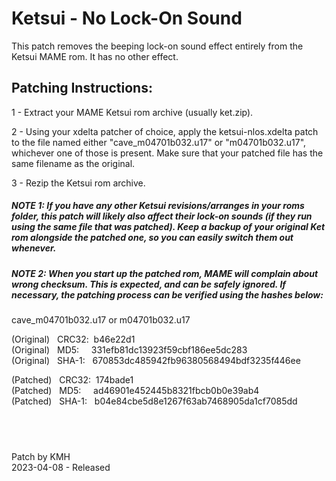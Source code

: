 # **Ketsui - No Lock-On Sound**

This patch removes the beeping lock-on sound effect entirely from the Ketsui MAME rom. It has no other effect.

## Patching Instructions:

1 - Extract your MAME Ketsui rom archive (usually ket.zip).

2 - Using your xdelta patcher of choice, apply the ketsui-nlos.xdelta patch to the file named either "cave_m04701b032.u17" or "m04701b032.u17", whichever one of those is present. Make sure that your patched file has the same filename as the original.

3 - Rezip the Ketsui rom archive.
  
  
##### NOTE 1: If you have any other Ketsui revisions/arranges in your roms folder, this patch will likely also affect their lock-on sounds (if they run using the same file that was patched). Keep a backup of your original Ket rom alongside the patched one, so you can easily switch them out whenever.

##### NOTE 2: When you start up the patched rom, MAME will complain about wrong checksum. This is expected, and can be safely ignored. If necessary, the patching process can be verified using the hashes below:
  
cave_m04701b032.u17 or m04701b032.u17  

(Original) &nbsp; CRC32:&nbsp; b46e22d1  
(Original) &nbsp; MD5:  &nbsp; &nbsp;   331efb81dc13923f59cbf186ee5dc283  
(Original) &nbsp; SHA-1: &nbsp; 670853dc485942fb96380568494bdf3235f446ee  
  
(Patched) &nbsp; CRC32:&nbsp; 174bade1  
(Patched) &nbsp; MD5:  &nbsp; &nbsp;   ad46901e452445b8321fbcb0b0e39ab4  
(Patched) &nbsp;  SHA-1: &nbsp; b04e84cbe5d8e1267f63ab7468905da1cf7085dd  

## &nbsp;

Patch by KMH  
2023-04-08 - Released
